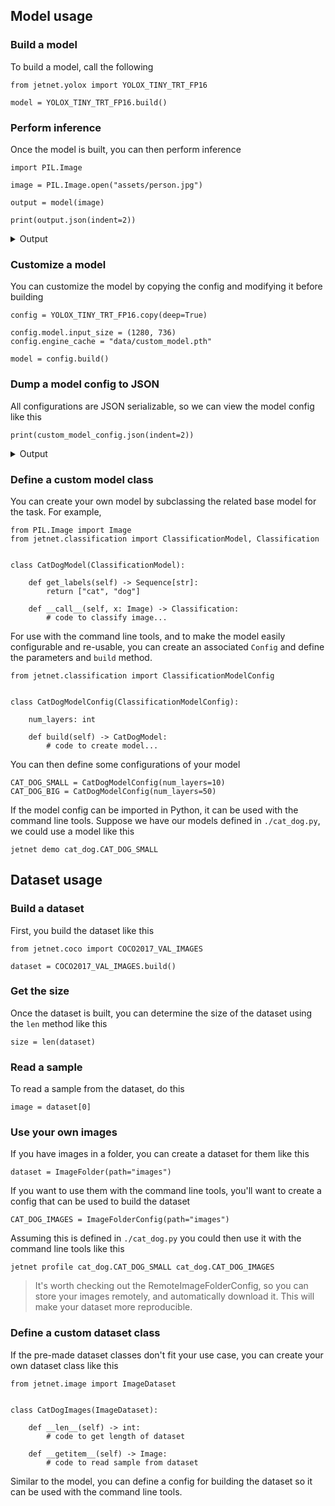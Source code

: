 ## Model usage

### Build a model

To build a model, call the following

```python3
from jetnet.yolox import YOLOX_TINY_TRT_FP16

model = YOLOX_TINY_TRT_FP16.build()
```

### Perform inference

Once the model is built, you can then perform inference 

```python3
import PIL.Image

image = PIL.Image.open("assets/person.jpg")

output = model(image)

print(output.json(indent=2))
```

<details>
    <summary>Output</summary>

```json
{
"detections": [
    {
    "boundary": {
        "points": [
        {
            "x": 312,
            "y": 262
        },
        {
            "x": 667,
            "y": 262
        },
        {
            "x": 667,
            "y": 1304
        },
        {
            "x": 312,
            "y": 1304
        }
        ]
    },
    "classification": {
        "index": 0,
        "label": "person",
        "score": 0.9122651219367981
    }
    }
]
}
```
</details>

### Customize a model

You can customize the model by copying the config and modifying it before building

```python3
config = YOLOX_TINY_TRT_FP16.copy(deep=True)

config.model.input_size = (1280, 736)
config.engine_cache = "data/custom_model.pth"

model = config.build()
```

### Dump a model config to JSON

All configurations are JSON serializable, so we can view the model config like this

```python3
print(custom_model_config.json(indent=2))
```

<details>
<summary>Output</summary>

```json
{
  "model": {
    "exp": "yolox_tiny",
    "input_size": [
      1280,
      736
    ],
    "labels": [
      "person",
      "bicycle",
      "car",
      "motorcycle",
      "airplane",
      "bus",
      "train",
      "truck",
      "boat",
      "traffic light",
      "fire hydrant",
      "stop sign",
      "parking meter",
      "bench",
      "bird",
      "cat",
      "dog",
      "horse",
      "sheep",
      "cow",
      "elephant",
      "bear",
      "zebra",
      "giraffe",
      "backpack",
      "umbrella",
      "handbag",
      "tie",
      "suitcase",
      "frisbee",
      "skis",
      "snowboard",
      "sports ball",
      "kite",
      "baseball bat",
      "baseball glove",
      "skateboard",
      "surfboard",
      "tennis racket",
      "bottle",
      "wine glass",
      "cup",
      "fork",
      "knife",
      "spoon",
      "bowl",
      "banana",
      "apple",
      "sandwich",
      "orange",
      "broccoli",
      "carrot",
      "hot dog",
      "pizza",
      "donut",
      "cake",
      "chair",
      "couch",
      "potted plant",
      "bed",
      "dining table",
      "toilet",
      "tv",
      "laptop",
      "mouse",
      "remote",
      "keyboard",
      "cell phone",
      "microwave",
      "oven",
      "toaster",
      "sink",
      "refrigerator",
      "book",
      "clock",
      "vase",
      "scissors",
      "teddy bear",
      "hair drier",
      "toothbrush"
    ],
    "conf_thresh": 0.3,
    "nms_thresh": 0.3,
    "device": "cuda",
    "weights_path": "data/yolox/yolox_tiny.pth",
    "weights_url": "https://github.com/Megvii-BaseDetection/YOLOX/releases/download/0.1.1rc0/yolox_tiny.pth"
  },
  "int8_mode": false,
  "fp16_mode": true,
  "max_workspace_size": 33554432,
  "engine_cache": "data/custom_model.pth",
  "int8_calib_dataset": {
    "image_folder": {
      "path": "data/coco/val2017",
      "recursive": false
    },
    "zip_url": "http://images.cocodataset.org/zips/val2017.zip",
    "zip_folder": "val2017",
    "zip_file": "data/coco/val2017.zip"
  },
  "int8_calib_cache": "data/yolox/yolox_tiny_calib",
  "int8_num_calib": 512,
  "int8_calib_algorithm": "entropy_2"
}
```

</details>

### Define a custom model class

You can create your own model by subclassing the related base model for the task. For example,

```python3
from PIL.Image import Image
from jetnet.classification import ClassificationModel, Classification


class CatDogModel(ClassificationModel):

    def get_labels(self) -> Sequence[str]:
        return ["cat", "dog"]
    
    def __call__(self, x: Image) -> Classification:
        # code to classify image...
```

For use with the command line tools, and to make the model easily configurable and re-usable, 
you can create an associated ``Config`` and define the parameters and ``build`` method.

```python3
from jetnet.classification import ClassificationModelConfig


class CatDogModelConfig(ClassificationModelConfig):

    num_layers: int

    def build(self) -> CatDogModel:
        # code to create model...
```

You can then define some configurations of your model

```python3
CAT_DOG_SMALL = CatDogModelConfig(num_layers=10)
CAT_DOG_BIG = CatDogModelConfig(num_layers=50)
```

If the model config can be imported in Python, it can be used
with the command line tools.  Suppose we have our models defined in ``./cat_dog.py``,
we could use a model like this

```python3
jetnet demo cat_dog.CAT_DOG_SMALL
```

## Dataset usage

### Build a dataset

First, you build the dataset like this

```python3
from jetnet.coco import COCO2017_VAL_IMAGES

dataset = COCO2017_VAL_IMAGES.build()
```

### Get the size

Once the dataset is built, you can determine the size
of the dataset using the ``len`` method like this

```python3
size = len(dataset)
```

### Read a sample

To read a sample from the dataset, do this

```python3
image = dataset[0]
```

### Use your own images

If you have images in a folder, you can create a dataset
for them like this

```python3
dataset = ImageFolder(path="images")
```

If you want to use them with the command line tools, you'll
want to create a config that can be used to build the dataset

```python3
CAT_DOG_IMAGES = ImageFolderConfig(path="images")
```

Assuming this is defined in ``./cat_dog.py`` you could then
use it with the command line tools like this

```python3
jetnet profile cat_dog.CAT_DOG_SMALL cat_dog.CAT_DOG_IMAGES
```

> It's worth checking out the RemoteImageFolderConfig, so
> you can store your images remotely, and automatically
> download it.  This will make your dataset more reproducible.


### Define a custom dataset class

If the pre-made dataset classes don't fit your use case, you
can create your own dataset class like this

```python3
from jetnet.image import ImageDataset


class CatDogImages(ImageDataset):

    def __len__(self) -> int:
        # code to get length of dataset

    def __getitem__(self) -> Image:
        # code to read sample from dataset
```

Similar to the model, you can define a config for building the dataset
so it can be used with the command line tools.

